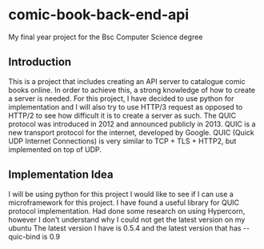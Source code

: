 # comic-book-back-end-api
My final year project for the Bsc Computer Science degree

## Introduction

This is a project that includes creating an API server to 
catalogue comic books online. In order to achieve this, a 
strong knowledge of how to create a server is needed. For
this project, I have decided to use python for implementation
and I will also try to use HTTP/3 request as opposed to HTTP/2
to see how difficult it is to create a server as such. The 
QUIC protocol was introduced in 2012 and announced publicly in 2013.
QUIC is a new transport protocol for the internet, developed by Google.
QUIC (Quick UDP Internet Connections) is 
very similar to TCP + TLS + HTTP2, but implemented on top of UDP.


## Implementation Idea
I will be using python for this project
I would like to see if I can use a microframework for this project.
I have found a useful library for QUIC protocol implementation.
Had done some research on using Hypercorn, however I don't understand why I could not get the latest version on my ubuntu
The latest version I have is 0.5.4 and the latest version that has --quic-bind is 0.9
